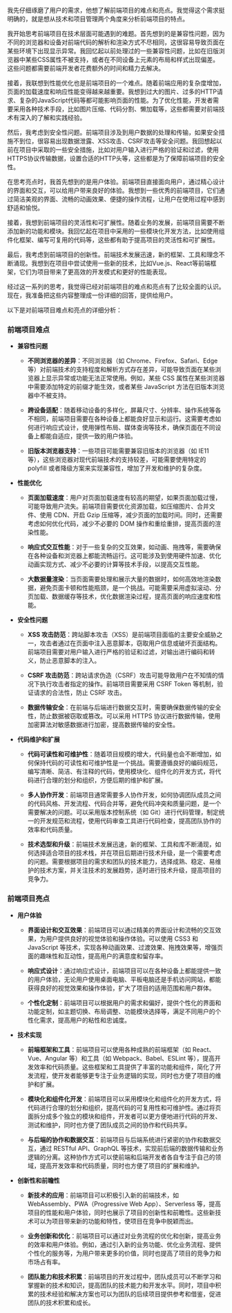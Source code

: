 我先仔细琢磨了用户的需求，他想了解前端项目的难点和亮点。我觉得这个需求挺明确的，就是想从技术和项目管理两个角度来分析前端项目的特点。

我开始思考前端项目在技术层面可能遇到的难题。首先想到的是兼容性问题，因为不同的浏览器和设备对前端代码的解析和渲染方式不尽相同，这很容易导致页面在某些环境下出现显示异常。我回忆起以前处理过的一些兼容性问题，比如在旧版浏览器中某些CSS属性不被支持，或者在不同设备上元素的布局和样式出现偏差。这些问题都需要前端开发者花费额外的时间和精力去解决。

接着，我联想到性能优化也是前端项目的一个难点。随着前端应用的复杂度增加，页面的加载速度和响应性能变得越来越重要。我想到过大的图片、过多的HTTP请求、复杂的JavaScript代码等都可能影响页面的性能。为了优化性能，开发者需要采用各种技术手段，比如图片压缩、代码分割、懒加载等，这些都需要对前端技术有深入的了解和实践经验。

然后，我考虑到安全性问题。前端项目涉及到用户数据的处理和传输，如果安全措施不到位，很容易出现数据泄露、XSS攻击、CSRF攻击等安全问题。我回想起以前在项目中采取的一些安全措施，比如对用户输入进行严格的验证和过滤，使用HTTPS协议传输数据，设置合适的HTTP头等，这些都是为了保障前端项目的安全性。

在思考亮点时，我首先想到的是用户体验。前端项目直接面向用户，通过精心设计的界面和交互，可以给用户带来良好的体验。我想到一些优秀的前端项目，它们通过简洁美观的界面、流畅的动画效果、便捷的操作流程，让用户在使用过程中感到舒适和愉悦。

接着，我想到前端项目的灵活性和可扩展性。随着业务的发展，前端项目需要不断添加新的功能和模块。我回忆起在项目中采用的一些模块化开发方法，比如使用组件化框架、编写可复用的代码等，这些都有助于提高项目的灵活性和可扩展性。

最后，我考虑到前端项目的创新性。前端技术发展迅速，新的框架、工具和理念不断涌现。我想到在项目中尝试使用一些新的技术，比如Vue.js、React等前端框架，它们为项目带来了更高效的开发模式和更好的性能表现。

经过这一系列的思考，我觉得已经对前端项目的难点和亮点有了比较全面的认识。现在，我准备把这些内容整理成一份详细的回答，提供给用户。

以下是对前端项目难点和亮点的详细分析：

### 前端项目难点

- **兼容性问题**
    
    - **不同浏览器的差异**：不同浏览器（如 Chrome、Firefox、Safari、Edge 等）对前端技术的支持程度和解析方式存在差异，可能导致页面在某些浏览器上显示异常或功能无法正常使用。例如，某些 CSS 属性在某些浏览器中需要添加特定的前缀才能生效，或者某些 JavaScript 方法在旧版本浏览器中不被支持。
        
    - **跨设备适配**：随着移动设备的多样化，屏幕尺寸、分辨率、操作系统等各不相同，前端项目需要在各种设备上都能良好显示和运行。这需要考虑如何进行响应式设计，使用弹性布局、媒体查询等技术，确保页面在不同设备上都能自适应，提供一致的用户体验。
        
    - **旧版本浏览器支持**：一些项目可能需要兼容旧版本的浏览器（如 IE11 等），这些浏览器对现代前端技术的支持较差，可能需要使用特定的 polyfill 或者降级方案来实现兼容性，增加了开发和维护的复杂度。
        
- **性能优化**
    
    - **页面加载速度**：用户对页面加载速度有较高的期望，如果页面加载过慢，可能导致用户流失。前端项目需要优化资源加载，如压缩图片、合并文件、使用 CDN、开启 Gzip 压缩等，减少页面的加载时间。同时，还需要考虑如何优化代码，减少不必要的 DOM 操作和重绘重排，提高页面的渲染性能。
        
    - **响应式交互性能**：对于一些复杂的交互效果，如动画、拖拽等，需要确保在各种设备和浏览器上都能流畅运行。这可能涉及到使用硬件加速、优化动画实现方式、减少不必要的计算等技术手段，以提高交互性能。
        
    - **大数据量渲染**：当页面需要处理和展示大量的数据时，如何高效地渲染数据，避免页面卡顿和性能瓶颈，是一个挑战。可能需要采用虚拟滚动、分页加载、数据缓存等技术，优化数据渲染过程，提高页面的响应速度和性能。
        
- **安全性问题**
    
    - **XSS 攻击防范**：跨站脚本攻击（XSS）是前端项目面临的主要安全威胁之一，攻击者通过在页面中注入恶意脚本，窃取用户信息或破坏页面结构。前端项目需要对用户输入进行严格的验证和过滤，对输出进行编码和转义，防止恶意脚本的注入。
        
    - **CSRF 攻击防范**：跨站请求伪造（CSRF）攻击可能导致用户在不知情的情况下执行攻击者指定的操作。前端项目需要采用 CSRF Token 等机制，验证请求的合法性，防止 CSRF 攻击。
        
    - **数据传输安全**：在前端与后端进行数据交互时，需要确保数据传输的安全性，防止数据被窃取或篡改。可以采用 HTTPS 协议进行数据传输，使用加密算法对敏感数据进行加密，提高数据传输的安全性。
        
- **代码维护和扩展**
    
    - **代码可读性和可维护性**：随着项目规模的增大，代码量也会不断增加，如何保持代码的可读性和可维护性是一个挑战。需要遵循良好的编码规范，编写清晰、简洁、有注释的代码，使用模块化、组件化的开发方式，将代码进行合理的划分和组织，方便后期的维护和扩展。
        
    - **多人协作开发**：前端项目通常需要多人协作开发，如何协调团队成员之间的代码风格、开发流程、代码合并等，避免代码冲突和质量问题，是一个需要解决的问题。可以采用版本控制系统（如 Git）进行代码管理，制定统一的开发规范和流程，使用代码审查工具进行代码检查，提高团队协作的效率和代码质量。
        
    - **技术选型和升级**：前端技术发展迅速，新的框架、工具和库不断涌现，如何选择适合项目的技术栈，并在项目后期进行技术升级，是一个需要考虑的问题。需要根据项目的需求和团队的技术能力，选择成熟、稳定、易维护的技术方案，并关注技术的发展趋势，适时进行技术升级，提高项目的竞争力。
        

### 前端项目亮点

- **用户体验**
    
    - **界面设计和交互效果**：前端项目可以通过精美的界面设计和流畅的交互效果，为用户提供良好的视觉体验和操作体验。可以使用 CSS3 和 JavaScript 等技术，实现各种动画效果、过渡效果、拖拽效果等，增强页面的趣味性和互动性，提高用户的满意度和留存率。
        
    - **响应式设计**：通过响应式设计，前端项目可以在各种设备上都能提供一致的用户体验，无论用户使用桌面电脑、平板电脑还是手机访问网站，都能获得良好的视觉效果和操作体验，扩大了项目的适用范围和用户群体。
        
    - **个性化定制**：前端项目可以根据用户的需求和偏好，提供个性化的界面和功能定制，如主题切换、布局调整、功能模块选择等，满足不同用户的个性化需求，提高用户的粘性和忠诚度。
        
- **技术实现**
    
    - **前端框架和工具**：前端项目可以使用各种成熟的前端框架（如 React、Vue、Angular 等）和工具（如 Webpack、Babel、ESLint 等），提高开发效率和代码质量。这些框架和工具提供了丰富的功能和组件，简化了开发流程，使开发者能够更专注于业务逻辑的实现，同时也方便了项目的维护和扩展。
        
    - **模块化和组件化开发**：前端项目可以采用模块化和组件化的开发方式，将代码进行合理的划分和组织，提高代码的可复用性和可维护性。通过将页面拆分成多个独立的模块和组件，开发者可以更方便地进行代码的开发、测试和维护，同时也方便了团队成员之间的协作和代码共享。
        
    - **与后端的协作和数据交互**：前端项目与后端系统进行紧密的协作和数据交互，通过 RESTful API、GraphQL 等技术，实现前后端的数据传输和业务逻辑的分离。这种协作方式可以使前端和后端开发者各自专注于自己的领域，提高开发效率和代码质量，同时也方便了项目的扩展和维护。
        
- **创新性和前瞻性**
    
    - **新技术的应用**：前端项目可以积极引入新的前端技术，如 WebAssembly、PWA（Progressive Web App）、Serverless 等，提高项目的性能和用户体验，同时也展示了项目的创新性和前瞻性。这些新技术可以为项目带来新的功能和特性，使项目在竞争中脱颖而出。
        
    - **业务创新和优化**：前端项目可以通过对业务流程的优化和创新，提高业务的效率和用户体验。例如，通过引入新的业务功能、优化业务流程、提供个性化的服务等，为用户带来更多的价值，同时也提高了项目的竞争力和市场占有率。
        
    - **团队能力和技术积累**：前端项目的开发过程中，团队成员可以不断学习和掌握新的技术和知识，提高团队的技术能力和开发水平。同时，项目中积累的技术经验和解决方案也可以为团队的后续项目提供参考和借鉴，促进团队的技术积累和成长。